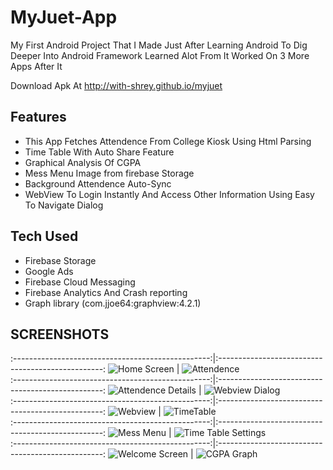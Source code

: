 # MyJuet-App
My First Android Project That I Made Just After Learning Android To Dig Deeper Into Android Framework
Learned Alot From It
Worked On 3 More Apps After It

Download Apk At http://with-shrey.github.io/myjuet  

## Features

- This App Fetches Attendence From College Kiosk Using Html Parsing  
- Time Table With Auto Share Feature 
- Graphical Analysis Of CGPA
- Mess Menu Image from firebase Storage
- Background Attendence Auto-Sync 
- WebView To Login Instantly And Access Other Information Using Easy To Navigate Dialog  

## Tech Used
- Firebase Storage  
- Google Ads  
- Firebase Cloud Messaging  
- Firebase Analytics And Crash reporting  
- Graph library (com.jjoe64:graphview:4.2.1)  

## **SCREENSHOTS**  

:-------------------------------------------------:|:-------------------------------------------------:
![Home Screen](https://raw.githubusercontent.com/with-shrey/myjuet/master/images/hand.png) | ![Attendence](https://raw.githubusercontent.com/with-shrey/myjuet/master/images/ss1.png)  
:-------------------------------------------------:|:-------------------------------------------------:
![Attendence Details](https://raw.githubusercontent.com/with-shrey/myjuet/master/images/ss2.png) | ![Webview Dialog](https://raw.githubusercontent.com/with-shrey/myjuet/master/images/ss3.png)  
:-------------------------------------------------:|:-------------------------------------------------:
![Webview](https://raw.githubusercontent.com/with-shrey/myjuet/master/images/ss4.png) | ![TimeTable](https://raw.githubusercontent.com/with-shrey/myjuet/master/images/ss5.png)  
:-------------------------------------------------:|:-------------------------------------------------:
![Mess Menu](https://raw.githubusercontent.com/with-shrey/myjuet/master/images/ss6.png) | ![Time Table Settings](https://raw.githubusercontent.com/with-shrey/myjuet/master/images/ss7.png)  
:-------------------------------------------------:|:-------------------------------------------------:
![Welcome Screen](https://raw.githubusercontent.com/with-shrey/myjuet/master/images/ss8.png) | ![CGPA Graph](https://raw.githubusercontent.com/with-shrey/myjuet/master/images/ss9.png)  
